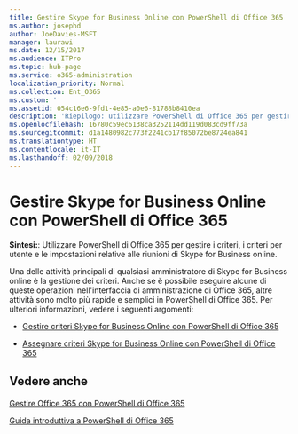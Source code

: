 ```yaml
---
title: Gestire Skype for Business Online con PowerShell di Office 365
ms.author: josephd
author: JoeDavies-MSFT
manager: laurawi
ms.date: 12/15/2017
ms.audience: ITPro
ms.topic: hub-page
ms.service: o365-administration
localization_priority: Normal
ms.collection: Ent_O365
ms.custom: ''
ms.assetid: 054c16e6-9fd1-4e85-a0e6-81788b8410ea
description: 'Riepilogo: utilizzare PowerShell di Office 365 per gestire i criteri, i criteri per utente e le impostazioni relative alle riunioni di Skype for Business online.'
ms.openlocfilehash: 16780c59ec6138ca3252114dd119d083cd9ff73a
ms.sourcegitcommit: d1a1480982c773f2241cb17f85072be8724ea841
ms.translationtype: HT
ms.contentlocale: it-IT
ms.lasthandoff: 02/09/2018
---
```

# <a name="manage-skype-for-business-online-with-office-365-powershell"></a>Gestire Skype for Business Online con PowerShell di Office 365

 **Sintesi:**: Utilizzare PowerShell di Office 365 per gestire i criteri, i criteri per utente e le impostazioni relative alle riunioni di Skype for Business online.
  
Una delle attività principali di qualsiasi amministratore di Skype for Business online è la gestione dei criteri. Anche se è possibile eseguire alcune di queste operazioni nell'interfaccia di amministrazione di Office 365, altre attività sono molto più rapide e semplici in PowerShell di Office 365. Per ulteriori informazioni, vedere i seguenti argomenti:
  
- [Gestire criteri Skype for Business Online con PowerShell di Office 365](manage-skype-for-business-online-policies-with-office-365-powershell.md)
    
- [Assegnare criteri Skype for Business Online con PowerShell di Office 365](assign-per-user-skype-for-business-online-policies-with-office-365-powershell.md)
    
## <a name="see-also"></a>Vedere anche

#### 

[Gestire Office 365 con PowerShell di Office 365](manage-office-365-with-office-365-powershell.md)
  
[Guida introduttiva a PowerShell di Office 365](getting-started-with-office-365-powershell.md)

